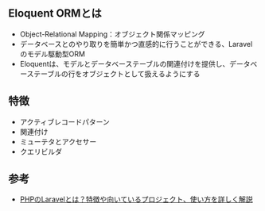 ## Eloquent ORMとは
* Object-Relational Mapping：オブジェクト関係マッピング
* データベースとのやり取りを簡単かつ直感的に行うことができる、Laravelのモデル駆動型ORM
* Eloquentは、モデルとデータベーステーブルの関連付けを提供し、データベーステーブルの行をオブジェクトとして扱えるようにする

## 特徴
* アクティブレコードパターン
* 関連付け
* ミューテタとアクセサー
* クエリビルダ

## 参考
* [PHPのLaravelとは？特徴や向いているプロジェクト、使い方を詳しく解説](https://cmc-japan.co.jp/blog/what-is-laravel/)
